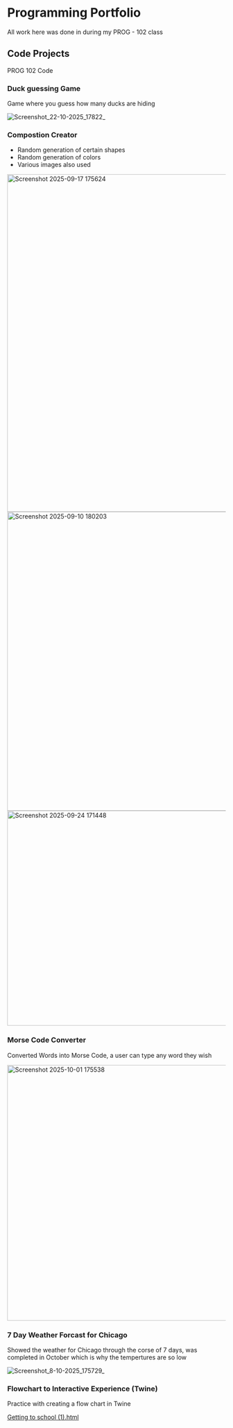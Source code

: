 # Programming Portfolio
All work here was done in during my PROG - 102 class 

## Code Projects
PROG 102 Code

### Duck guessing Game
Game where you guess how many ducks are hiding

![Screenshot_22-10-2025_17822_](https://github.com/user-attachments/assets/9451a3cb-cf01-4062-b178-6fae80641876)

### Compostion Creator
- Random generation of certain shapes
- Random generation of colors
- Various images also used
<img width="1013" height="779" alt="Screenshot 2025-09-17 175624" src="https://github.com/user-attachments/assets/b910ddb3-4a3d-413f-b614-da8335395dbb" />
<img width="896" height="690" alt="Screenshot 2025-09-10 180203" src="https://github.com/user-attachments/assets/2f1b7fe7-fa1d-4a04-adcd-e0c8da3081d3" />
<img width="597" height="496" alt="Screenshot 2025-09-24 171448" src="https://github.com/user-attachments/assets/12a370f3-6052-4e6f-b243-07d180d2f24f" />

### Morse Code Converter
Converted Words into Morse Code, a user can type any word they wish 

<img width="934" height="590" alt="Screenshot 2025-10-01 175538" src="https://github.com/user-attachments/assets/65108b8d-94f4-40c5-9079-dab86f104d7a" />

### 7 Day Weather Forcast for Chicago
Showed the weather for Chicago through the corse of 7 days, was completed in October which is why the tempertures are so low 

![Screenshot_8-10-2025_175729_](https://github.com/user-attachments/assets/9e2e1826-2a42-4db0-bcd2-69c40ec36250)

### Flowchart to Interactive Experience (Twine)
Practice with creating a flow chart in Twine 

[Getting to school (1).html](https://github.com/user-attachments/files/23063360/Getting.to.school.1.html)
